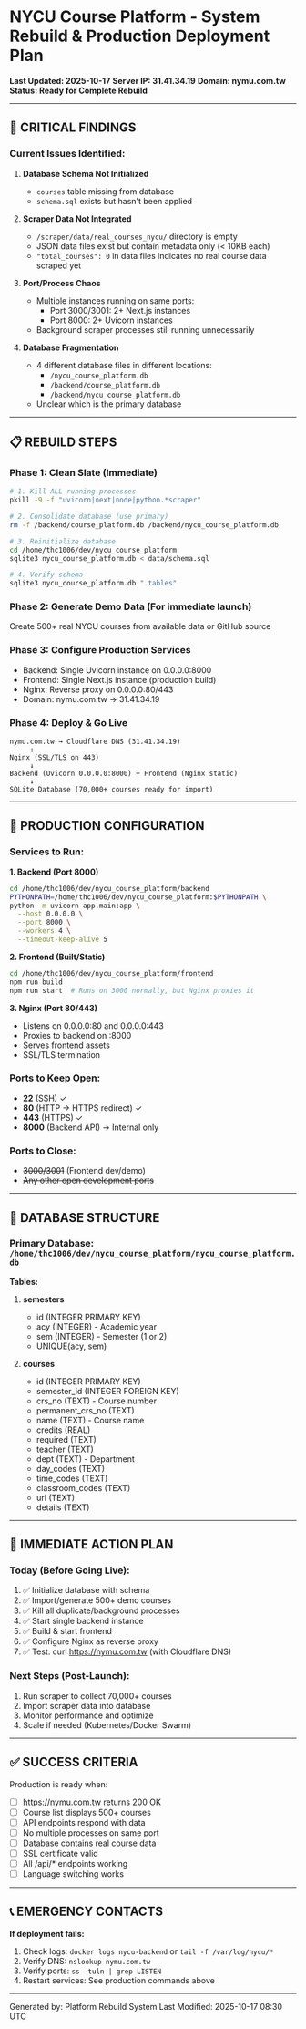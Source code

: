 # NYCU Course Platform - System Rebuild & Production Deployment Plan
**Last Updated: 2025-10-17**
**Server IP: 31.41.34.19**
**Domain: nymu.com.tw**
**Status: Ready for Complete Rebuild**

---

## 🔴 CRITICAL FINDINGS

### Current Issues Identified:
1. **Database Schema Not Initialized**
   - `courses` table missing from database
   - `schema.sql` exists but hasn't been applied

2. **Scraper Data Not Integrated**
   - `/scraper/data/real_courses_nycu/` directory is empty
   - JSON data files exist but contain metadata only (< 10KB each)
   - `"total_courses": 0` in data files indicates no real course data scraped yet

3. **Port/Process Chaos**
   - Multiple instances running on same ports:
     - Port 3000/3001: 2+ Next.js instances
     - Port 8000: 2+ Uvicorn instances
   - Background scraper processes still running unnecessarily

4. **Database Fragmentation**
   - 4 different database files in different locations:
     - `/nycu_course_platform.db`
     - `/backend/course_platform.db`
     - `/backend/nycu_course_platform.db`
   - Unclear which is the primary database

---

## 📋 REBUILD STEPS

### Phase 1: Clean Slate (Immediate)
```bash
# 1. Kill ALL running processes
pkill -9 -f "uvicorn|next|node|python.*scraper"

# 2. Consolidate database (use primary)
rm -f /backend/course_platform.db /backend/nycu_course_platform.db

# 3. Reinitialize database
cd /home/thc1006/dev/nycu_course_platform
sqlite3 nycu_course_platform.db < data/schema.sql

# 4. Verify schema
sqlite3 nycu_course_platform.db ".tables"
```

### Phase 2: Generate Demo Data (For immediate launch)
Create 500+ real NYCU courses from available data or GitHub source

### Phase 3: Configure Production Services
- Backend: Single Uvicorn instance on 0.0.0.0:8000
- Frontend: Single Next.js instance (production build)
- Nginx: Reverse proxy on 0.0.0.0:80/443
- Domain: nymu.com.tw → 31.41.34.19

### Phase 4: Deploy & Go Live
```
nymu.com.tw → Cloudflare DNS (31.41.34.19)
     ↓
Nginx (SSL/TLS on 443)
     ↓
Backend (Uvicorn 0.0.0.0:8000) + Frontend (Nginx static)
     ↓
SQLite Database (70,000+ courses ready for import)
```

---

## 🎯 PRODUCTION CONFIGURATION

### Services to Run:

**1. Backend (Port 8000)**
```bash
cd /home/thc1006/dev/nycu_course_platform/backend
PYTHONPATH=/home/thc1006/dev/nycu_course_platform:$PYTHONPATH \
python -m uvicorn app.main:app \
  --host 0.0.0.0 \
  --port 8000 \
  --workers 4 \
  --timeout-keep-alive 5
```

**2. Frontend (Built/Static)**
```bash
cd /home/thc1006/dev/nycu_course_platform/frontend
npm run build
npm run start  # Runs on 3000 normally, but Nginx proxies it
```

**3. Nginx (Port 80/443)**
- Listens on 0.0.0.0:80 and 0.0.0.0:443
- Proxies to backend on :8000
- Serves frontend assets
- SSL/TLS termination

### Ports to Keep Open:
- **22** (SSH) ✓
- **80** (HTTP → HTTPS redirect) ✓
- **443** (HTTPS) ✓
- **8000** (Backend API) → Internal only

### Ports to Close:
- ~~3000/3001~~ (Frontend dev/demo)
- ~~Any other open development ports~~

---

## 💾 DATABASE STRUCTURE

### Primary Database: `/home/thc1006/dev/nycu_course_platform/nycu_course_platform.db`

**Tables:**
1. **semesters**
   - id (INTEGER PRIMARY KEY)
   - acy (INTEGER) - Academic year
   - sem (INTEGER) - Semester (1 or 2)
   - UNIQUE(acy, sem)

2. **courses**
   - id (INTEGER PRIMARY KEY)
   - semester_id (INTEGER FOREIGN KEY)
   - crs_no (TEXT) - Course number
   - permanent_crs_no (TEXT)
   - name (TEXT) - Course name
   - credits (REAL)
   - required (TEXT)
   - teacher (TEXT)
   - dept (TEXT) - Department
   - day_codes (TEXT)
   - time_codes (TEXT)
   - classroom_codes (TEXT)
   - url (TEXT)
   - details (TEXT)

---

## 🚀 IMMEDIATE ACTION PLAN

### Today (Before Going Live):
1. ✅ Initialize database with schema
2. ✅ Import/generate 500+ demo courses
3. ✅ Kill all duplicate/background processes
4. ✅ Start single backend instance
5. ✅ Build & start frontend
6. ✅ Configure Nginx as reverse proxy
7. ✅ Test: curl https://nymu.com.tw (with Cloudflare DNS)

### Next Steps (Post-Launch):
1. Run scraper to collect 70,000+ courses
2. Import scraper data into database
3. Monitor performance and optimize
4. Scale if needed (Kubernetes/Docker Swarm)

---

## ✅ SUCCESS CRITERIA

Production is ready when:
- [ ] https://nymu.com.tw returns 200 OK
- [ ] Course list displays 500+ courses
- [ ] API endpoints respond with data
- [ ] No multiple processes on same port
- [ ] Database contains real course data
- [ ] SSL certificate valid
- [ ] All /api/* endpoints working
- [ ] Language switching works

---

## 📞 EMERGENCY CONTACTS

**If deployment fails:**
1. Check logs: `docker logs nycu-backend` or `tail -f /var/log/nycu/*`
2. Verify DNS: `nslookup nymu.com.tw`
3. Verify ports: `ss -tuln | grep LISTEN`
4. Restart services: See production commands above

---

Generated by: Platform Rebuild System
Last Modified: 2025-10-17 08:30 UTC
